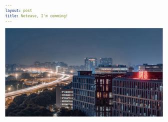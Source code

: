 ```yaml
---
layout: post
title: Netease, I'm comming!
---
```


![mmexport1607613952871](https://raw.githubusercontent.com/petterobam/picture-bucket/main/vs-code/upload/imgs/mmexport1607613952871.jpg)
